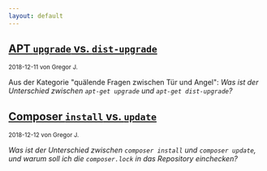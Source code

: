 ```yaml
---
layout: default
---
```


## [APT `upgrade` vs. `dist-upgrade`](2018-12-11-apt-upgrade-vs-dist-upgrade.html)

<small>2018-12-11 von Gregor J.</small>

Aus der Kategorie "quälende Fragen zwischen Tür und Angel": _Was ist der Unterschied zwischen `apt-get upgrade` und `apt-get dist-upgrade`?_ 

## [Composer `install` vs. `update`](./2018-12-12-composer-install-vs-update.html)

<small>2018-12-12 von Gregor J.</small>

_Was ist der Unterschied zwischen `composer install` und `composer update`, und warum soll ich die `composer.lock` in das Repository einchecken?_
